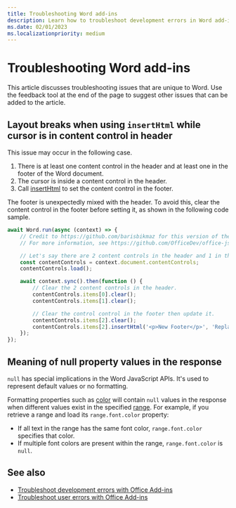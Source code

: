 ```yaml
---
title: Troubleshooting Word add-ins
description: Learn how to troubleshoot development errors in Word add-ins.
ms.date: 02/01/2023
ms.localizationpriority: medium
---
```


# Troubleshooting Word add-ins

This article discusses troubleshooting issues that are unique to Word. Use the feedback tool at the end of the page to suggest other issues that can be added to the article.

## Layout breaks when using `insertHtml` while cursor is in content control in header

This issue may occur in the following case.

1. There is at least one content control in the header and at least one in the footer of the Word document.
1. The cursor is inside a content control in the header.
1. Call [insertHtml](/javascript/api/word/word.contentcontrolv#word-word-contentcontrol-inserthtml-member(1)) to set the content control in the footer.

The footer is unexpectedly mixed with the header. To avoid this, clear the content control in the footer before setting it, as shown in the following code sample.

```TypeScript
await Word.run(async (context) => {
    // Credit to https://github.com/barisbikmaz for this version of the workaround.
    // For more information, see https://github.com/OfficeDev/office-js/issues/129.

    // Let's say there are 2 content controls in the header and 1 in the footer.
    const contentControls = context.document.contentControls;
    contentControls.load();

    await context.sync().then(function () {
        // Clear the 2 content controls in the header.
        contentControls.items[0].clear(); 
        contentControls.items[1].clear();

        // Clear the control control in the footer then update it.
        contentControls.items[2].clear();
        contentControls.items[2].insertHtml('<p>New Footer</p>', 'Replace');
    });
});
```

## Meaning of null property values in the response

`null` has special implications in the Word JavaScript APIs. It's used to represent default values or no formatting.

Formatting properties such as [color](/javascript/api/word/word.font#word-word-font-color-member) will contain `null` values in the response when different values exist in the specified [range](/javascript/api/word/word.range). For example, if you retrieve a range and load its `range.font.color` property:

- If all text in the range has the same font color, `range.font.color` specifies that color.
- If multiple font colors are present within the range, `range.font.color` is `null`.

## See also

- [Troubleshoot development errors with Office Add-ins](../testing/troubleshoot-development-errors.md)
- [Troubleshoot user errors with Office Add-ins](../testing/testing-and-troubleshooting.md)
